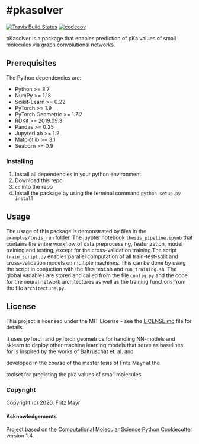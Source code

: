 #pkasolver
==============================
[//]: # (Badges)
[![Travis Build Status](https://travis-ci.com/REPLACE_WITH_OWNER_ACCOUNT/pkasolver.svg?branch=master)](https://travis-ci.com/REPLACE_WITH_OWNER_ACCOUNT/pkasolver)
[![codecov](https://codecov.io/gh/REPLACE_WITH_OWNER_ACCOUNT/pkasolver/branch/master/graph/badge.svg)](https://codecov.io/gh/REPLACE_WITH_OWNER_ACCOUNT/pkasolver/branch/master)

pKasolver is a package that enables prediction of pKa values of small molecules via graph convolutional networks. 

## Prerequisites

The Python dependencies are:
* Python >= 3.7
* NumPy >= 1.18
* Scikit-Learn >= 0.22
* PyTorch >= 1.9
* PyTorch Geometric >= 1.7.2 
* RDKit >= 2019.09.3
* Pandas >= 0.25
* JupyterLab >= 1.2
* Matplotlib >= 3.1
* Seaborn >= 0.9

### Installing

1) Install all dependencies in your python environment. 
2) Download this repo
3) `cd` into the repo
3) Install the package by using the terminal command `python setup.py install`

## Usage

The usage of this package is demonstrated by files in the `examples/tesis_run` folder. The juypter notebook `thesis_pipeline.ipynb` that contains the entire workflow of data preprocessing, featurization, model training and testing, except for the cross-validation training.The script `train_script.py` enables parallel computation of all train-test-split and cross-validation models on multiple machines. This can be done by using the script in conjuction with the files test.sh and `run_training.sh`. The global variables are stored and called from the file `config.py` and the code for the neural network architectures as well as the training functions from the file `architecture.py`. 

## License

This project is licensed under the MIT License - see the [LICENSE.md](LICENSE.md) file for details.

It uses pyTorch and pyTorch geometrics for handling NN-models and sklearn to deploy other machine learning models that serve as baselines.  for  is inspired by the works of Baltruschat et. al. and 

developed in the course of the master tesis of Fritz Mayr at the 

toolset for predicting the pka values of small molecules

### Copyright

Copyright (c) 2020, Fritz Mayr


#### Acknowledgements
 
Project based on the 
[Computational Molecular Science Python Cookiecutter](https://github.com/molssi/cookiecutter-cms) version 1.4.
